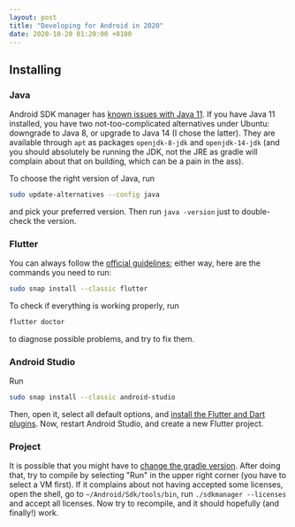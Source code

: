 ```yaml
---
layout: post
title: "Developing for Android in 2020"
date: 2020-10-20 01:20:00 +0100
---
```


## Installing

### Java

Android SDK manager has [known issues with Java 11](https://stackoverflow.com/questions/47150410/failed-to-run-sdkmanager-list-with-java-9/57732921#57732921). If you have Java 11 installed, you have two not-too-complicated alternatives under Ubuntu: downgrade to Java 8, or upgrade to Java 14 (I chose the latter). They are available through `apt` as packages `openjdk-8-jdk` and `openjdk-14-jdk` (and you should absolutely be running the JDK, not the JRE as gradle will complain about that on building, which can be a pain in the ass).

To choose the right version of Java, run
```sh
sudo update-alternatives --config java
```
and pick your preferred version. Then run `java -version` just to double-check the version.

### Flutter

You can always follow the [official guidelines](https://flutter.dev/docs/get-started/install/linux); either way, here are the commands you need to run:

```sh
sudo snap install --classic flutter
```

To check if everything is working properly, run
```sh
flutter doctor
```
to diagnose possible problems, and try to fix them.

### Android Studio

Run

```sh
sudo snap install --classic android-studio
```

Then, open it, select all default options, and [install the Flutter and Dart plugins](https://flutter.dev/docs/get-started/editor?tab=androidstudio). Now, restart Android Studio, and create a new Flutter project.

### Project

It is possible that you might have to [change the gradle version](https://stackoverflow.com/questions/61289461/java-lang-noclassdeffounderror-could-not-initialize-class-org-codehaus-groovy-v). After doing that, try to compile by selecting "Run" in the upper right corner (you have to select a VM first). If it complains about not having accepted some licenses, open the shell, go to `~/Android/Sdk/tools/bin`, run `./sdkmanager --licenses` and accept all licenses. Now try to recompile, and it should hopefully (and finally!) work.
